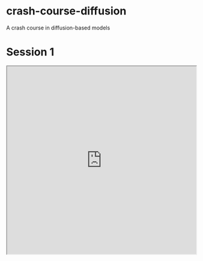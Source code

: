 # crash-course-diffusion
A crash course in diffusion-based models

# Session 1

<iframe src="https://jmtomczak.github.io/crash-course-diffusion/session-1/slides/session-1-slides.html" width="100%" height="500px"></iframe>
